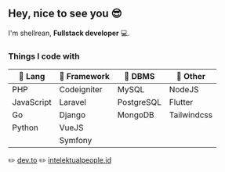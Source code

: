 ## Hey, nice to see you :sunglasses:
I'm shellrean, **Fullstack developer** :computer:.
### Things I code with
|:green_book: Lang| :ledger: Framework  | :orange_book: DBMS|:blue_book: Other |
|---|---|---|---|
| PHP  |Codeigniter   |  MySQL | NodeJS  |
| JavaScript  |Laravel   |  PostgreSQL |Flutter   |
| Go  |Django   |MongoDB   |  Tailwindcss |
| Python  | VueJS  |   |   |
| | Symfony | | |

:pencil2: [dev.to](https://dev.to/shellrean)
:pencil2: [intelektualpeople.id](https://intelektualpeople.id/blog/author/shellrean)
